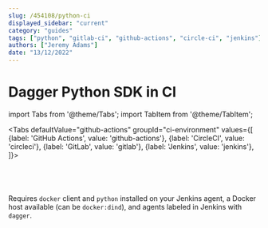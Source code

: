 ```yaml
---
slug: /454108/python-ci
displayed_sidebar: "current"
category: "guides"
tags: ["python", "gitlab-ci", "github-actions", "circle-ci", "jenkins"]
authors: ["Jeremy Adams"]
date: "13/12/2022"
---
```


# Dagger Python SDK in CI

import Tabs from '@theme/Tabs'; import TabItem from '@theme/TabItem';

<Tabs defaultValue="github-actions"
groupId="ci-environment"
values={[
{label: 'GitHub Actions', value: 'github-actions'},
{label: 'CircleCI', value: 'circleci'},
{label: 'GitLab', value: 'gitlab'},
{label: 'Jenkins', value: 'jenkins'},
]}>

<TabItem value="github-actions">

```yaml title=".github/workflows/dagger.yaml" file=./snippets/python-ci/actions.yml
```

</TabItem>

<TabItem value="circleci">

```yaml title=".circleci/config.yml" file=./snippets/python-ci/circle.yml
```

</TabItem>

<TabItem value="gitlab">

```yaml title=".gitlab-ci.yml" file=./snippets/python-ci/gitlab.yml
```

</TabItem>

<TabItem value="jenkins">

```groovy title="Jenkinsfile" file=./snippets/python-ci/Jenkinsfile
```

Requires `docker` client and `python` installed on your Jenkins agent, a Docker host available (can be `docker:dind`), and agents labeled in Jenkins with `dagger`.

</TabItem>

</Tabs>

